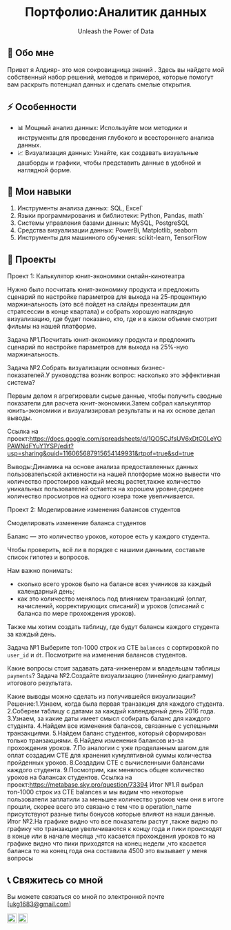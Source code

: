 <div align="center">
   <h1>Портфолио:Аналитик данных</h1>
  <p>Unleash the Power of Data</p>
</div>

## 👋 Обо мне

Привет я Алдияр- это моя сокровищница знаний . Здесь вы найдете мой собственный набор решений, методов и примеров, которые помогут вам раскрыть потенциал данных и сделать смелые открытия.

## ⚡ Особенности

- 📊 Мощный анализ данных: Используйте мои методики и инструменты для проведения глубокого и всестороннего анализа данных.
- 📈 Визуализация данных: Узнайте, как создавать визуальные дашборды и графики, чтобы представить данные в удобной и наглядной форме.

## 🚀 Мои навыки

1. Инструменты анализа данных: SQL, Excel`
2. Языки программирования и библиотеки: Python, Pandas, math`
3. Системы управления базами данных: MySQL, PostgreSQL
4. Средства визуализации данных: PowerBi, Matplotlib, seaborn
5. Инструменты для машинного обучения: scikit-learn, TensorFlow

## 📃 Проекты

Проект 1: Калькулятор юнит-экономики онлайн-кинотеатра

Нужно было посчитать юнит-экономику продукта и предложить сценарий по настройке параметров для выхода на 25-процентную маржинальность (это всё пойдет на слайды презентации для стратсессии в конце квартала) и собрать хорошую наглядную визуализацию, где будет показано, кто, где и в каком объеме смотрит фильмы на нашей платформе.

Задача №1.Посчитать юнит-экономику продукта и предложить сценарий по настройке параметров для выхода на 25%-ную маржинальность.

Задача №2.Собрать визуализации основных бизнес-показателей.У руководства возник вопрос: насколько это эффективная система? 

Первым делом я агрегировали сырые данные, чтобы получить сводные показатели для расчета юнит-экономики.Затем собрал калькулятор юнить-экономики и визуализировал результаты и на их основе делал выводы.


Ссылка на проект:https://docs.google.com/spreadsheets/d/1QO5CJfsUV6xDtC0LeYOPAWNdFYuY1YSP/edit?usp=sharing&ouid=116065687915654149931&rtpof=true&sd=true

Выводы:Динамика на основе анализа предоставленных данных пользовательской активности на нашей плотформе можно вывести что количество простомров каждый месяц растет,также количество уникальных пользователей остается на хорошем уровне,среднее количество просмотров на одного юзера тоже увеличивается.

Проект 2: Моделирование изменения балансов студентов

Смоделировать изменение баланса студентов

Баланс — это количество уроков, которое есть у каждого студента. 

Чтобы проверить, всё ли в порядке с нашими данными, составьте список гипотез и вопросов. 

Нам важно понимать: 

- сколько всего уроков было на балансе всех учиников за каждый календарный день;
- как это количество менялось под влиянием транзакций (оплат, начислений, корректирующих списаний) и уроков (списаний с баланса по мере прохождения уроков).

Также мы хотим создать таблицу, где будут балансы каждого студента за каждый день.

Задача №1 Выберите топ-1000 строк из CTE `balances` с сортировкой по `user_id` и `dt`. Посмотрите на изменения балансов студентов. 

Какие вопросы стоит задавать дата-инженерам и владельцам таблицы `payments`?
Задача №2.Создайте визуализацию (линейную диаграмму) итогового результата. 

Какие выводы можно сделать из получившейся визуализации?
Решение:1.Узнаем, когда была первая транзакция для каждого студента. 
        2.Соберем таблицу с датами за каждый календарный день 2016 года.   
      3.Узнаем, за какие даты имеет смысл собирать баланс для каждого студента.
      4.Найдем все изменения балансов, связанные с успешными транзакциями.
      5.Найдем баланс студентов, который сформирован только транзакциями.
      6.Найдем изменения балансов из-за прохождения уроков.
      7.По аналогии с уже проделанным шагом для оплат создадим CTE для хранения кумулятивной суммы количества пройденных уроков. 
      8.Создадим CTE  с вычисленными балансами каждого студента. 
      9.Посмотрим, как менялось общее количество уроков на балансах студентов.
Ссылка на проект:https://metabase.sky.pro/question/73394
Итог №1.Я выбрал топ-1000 строк  из CTE balances и мы видим что некоторые пользователи заплатили за меньшее количество уроков чем они в итоге прошли, скорее всего это связано с тем что в operation_name присутствуют разные типы бонусов которые влияют на наши данные.
Итог №2.На графике видно что все показатели растут ,также видно по графику что  транзакции увеличиваются к концу года и пики происходят в конце или в начале месяца ,что касается прохождения уроков то на графике видно что пики приходятся на конец недели ,что касается баланса то на конец года она составила 4500 это вызывает у меня вопросы 

## 📞 Свяжитесь со мной

Вы можете связаться со мной по электронной почте [ukg1683@gmail.com]

<a href="[https://www.instagram.com/ve5tram/?hl=ru]">
 <img align="left" alt="ve5tram Instagram" width="22px" src="https://raw.githubusercontent.com/hussainweb/hussainweb/main/icons/instagram.png" />
</a>
<a href="https://www.linkedin.com/in/aldiyar-yelgazinov-41493a232/)">
  <img align="left"alt="ve5tram  LinkedIN" width="22px" src="https://raw.githubusercontent.com/peterthehan/peterthehan/master/assets/linkedin.svg" />
</a>
